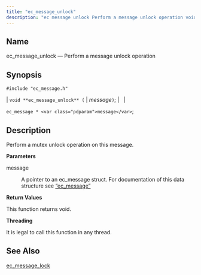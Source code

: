 ```yaml
---
title: "ec_message_unlock"
description: "ec message unlock Perform a message unlock operation void ec message unlock message ec message message Perform a mutex unlock operation on this message message A pointer to an ec message struct For documentation of this data structure see Section 68 38 ec message This function returns void It is..."
---
```


<a name="apis.ec_message_unlock"></a> 
## Name

ec_message_unlock — Perform a message unlock operation

## Synopsis

`#include "ec_message.h"`

| `void **ec_message_unlock** (` | <var class="pdparam">message</var>`)`; |   |

`ec_message * <var class="pdparam">message</var>`;<a name="idp57278128"></a> 
## Description

Perform a mutex unlock operation on this message.

**<a name="idp57279360"></a> Parameters**

<dl class="variablelist">

<dt>message</dt>

<dd>

A pointer to an ec_message struct. For documentation of this data structure see [“ec_message”](/momentum/3/3-api/structs-ec-message)

</dd>

</dl>

**<a name="idp57282720"></a> Return Values**

This function returns void.

**<a name="idp57283632"></a> Threading**

It is legal to call this function in any thread.

<a name="idp57284736"></a> 
## See Also

[ec_message_lock](/momentum/3/3-api/apis-ec-message-lock)